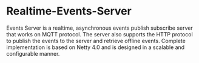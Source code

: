 Realtime-Events-Server
================
Events Server is a realtime, asynchronous events publish subscribe server that works on MQTT protocol. The server also supports the HTTP protocol to publish the events to the server and retrieve offline events.
Complete implementation is based on Netty 4.0 and is designed in a scalable and configurable manner.